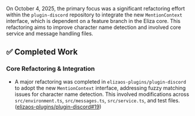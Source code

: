 On October 4, 2025, the primary focus was a significant refactoring effort within the `plugin-discord` repository to integrate the new `MentionContext` interface, which is dependent on a feature branch in the Eliza core. This refactoring aims to improve character name detection and involved core service and message handling files.

## ✅ Completed Work
### Core Refactoring & Integration
*   A major refactoring was completed in `elizaos-plugins/plugin-discord` to adopt the new `MentionContext` interface, addressing fuzzy matching issues for character name detection. This involved modifications across `src/environment.ts`, `src/messages.ts`, `src/service.ts`, and test files. ([elizaos-plugins/plugin-discord#19](https://github.com/elizaos-plugins/plugin-discord/pull/19))